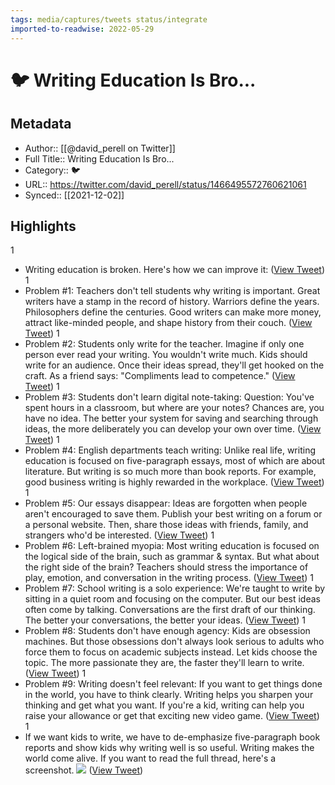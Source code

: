 ```yaml
---
tags: media/captures/tweets status/integrate
imported-to-readwise: 2022-05-29
---
```

# 🐦 Writing Education Is Bro...

## Metadata
- Author:: [[@david_perell on Twitter]]
- Full Title:: Writing Education Is Bro...
- Category:: 🐦
- URL:: https://twitter.com/david_perell/status/1466495572760621061
- Synced:: [[2021-12-02]]

## Highlights
1
- Writing education is broken. 
  Here's how we can improve it: ([View Tweet](https://twitter.com/david_perell/status/1466495572760621061))
1
- Problem #1: Teachers don't tell students why writing is important.
  Great writers have a stamp in the record of history. Warriors define the years. Philosophers define the centuries. Good writers can make more money, attract like-minded people, and shape history from their couch. ([View Tweet](https://twitter.com/david_perell/status/1466495576019771396))
1
- Problem #2: Students only write for the teacher. 
  Imagine if only one person ever read your writing. You wouldn't write much. Kids should write for an audience. Once their ideas spread, they'll get hooked on the craft. 
  As a friend says: "Compliments lead to competence." ([View Tweet](https://twitter.com/david_perell/status/1466495578225971207))
1
- Problem #3: Students don't learn digital note-taking: 
  Question: You've spent hours in a classroom, but where are your notes? 
  Chances are, you have no idea. The better your system for saving and searching through ideas, the more deliberately you can develop your own over time. ([View Tweet](https://twitter.com/david_perell/status/1466495580428021763))
1
- Problem #4: English departments teach writing: 
  Unlike real life, writing education is focused on five-paragraph essays, most of which are about literature. But writing is so much more than book reports. 
  For example, good business writing is highly rewarded in the workplace. ([View Tweet](https://twitter.com/david_perell/status/1466495581774356481))
1
- Problem #5: Our essays disappear: 
  Ideas are forgotten when people aren't encouraged to save them. Publish your best writing on a forum or a personal website. Then, share those ideas with friends, family, and strangers who'd be interested. ([View Tweet](https://twitter.com/david_perell/status/1466495583401746434))
1
- Problem #6: Left-brained myopia: 
  Most writing education is focused on the logical side of the brain, such as grammar & syntax. 
  But what about the right side of the brain? Teachers should stress the importance of play, emotion, and conversation in the writing process. ([View Tweet](https://twitter.com/david_perell/status/1466495585234661378))
1
- Problem #7: School writing is a solo experience: 
  We're taught to write by sitting in a quiet room and focusing on the computer. But our best ideas often come by talking. 
  Conversations are the first draft of our thinking. The better your conversations, the better your ideas. ([View Tweet](https://twitter.com/david_perell/status/1466495587034050561))
1
- Problem #8: Students don't have enough agency: 
  Kids are obsession machines. But those obsessions don't always look serious to adults who force them to focus on academic subjects instead. Let kids choose the topic. The more passionate they are, the faster they'll learn to write. ([View Tweet](https://twitter.com/david_perell/status/1466495589206708228))
1
- Problem #9: Writing doesn't feel relevant: 
  If you want to get things done in the world, you have to think clearly. Writing helps you sharpen your thinking and get what you want. 
  If you're a kid, writing can help you raise your allowance or get that exciting new video game. ([View Tweet](https://twitter.com/david_perell/status/1466495591408619526))
1
- If we want kids to write, we have to de-emphasize five-paragraph book reports and show kids why writing well is so useful. 
  Writing makes the world come alive. 
  If you want to read the full thread, here's a screenshot. 
  ![](https://pbs.twimg.com/media/FFoJ6UIXEA8TxyY.png) ([View Tweet](https://twitter.com/david_perell/status/1466495596286599180))
